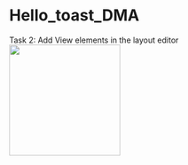 # Hello_toast_DMA
Task 2: Add View elements in the layout editor<br>
<img src="https://user-images.githubusercontent.com/47654039/111598226-18f03780-87f7-11eb-9d48-3345f14900b2.gif" width=200 align=left>


